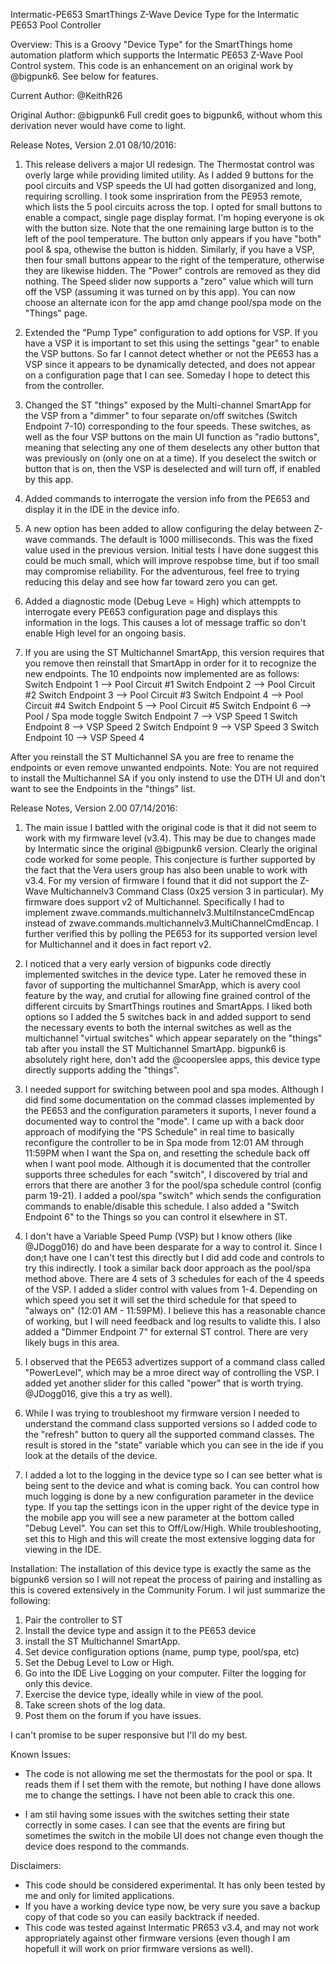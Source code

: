 Intermatic-PE653
SmartThings Z-Wave Device Type for the Intermatic PE653 Pool Controller

Overview:
This is a Groovy "Device Type" for the SmartThings home automation platform which supports the Intermatic PE653 Z-Wave Pool Control system.
This code is an enhancement on an original work by @bigpunk6. See below for features.

Current Author: @KeithR26

Original Author: @bigpunk6
Full credit goes to bigpunk6, without whom this derivation never would have come to light.

Release Notes, Version 2.01  08/10/2016:

1. This release delivers a major UI redesign. The Thermostat control was overly large while providing limited utility. As I added 9 buttons for the pool circuits and VSP speeds the UI had gotten disorganized and long, requiring scrolling. I took some inspriration from the PE953 remote, which lists the 5 pool circuits across the top. I opted for small buttons to enable a compact, single page display format. I'm hoping everyone is ok with the button size. Note that the one remaining large button is to the left of the pool temperature. The button only appears if you have "both" pool & spa, othewise the button is hidden. Similarly, if you have a VSP, then four small buttons appear to the right of the temperature, otherwise they are likewise hidden. The "Power" controls are removed as they did nothing. The Speed slider now supports a "zero" value which will turn off the VSP (assuming it was turned on by this app). You can now choose an alternate icon for the app amd change pool/spa mode on the "Things" page.

2. Extended the "Pump Type" configuration to add options for VSP. If you have a VSP it is important to set this using the settings "gear" to enable the VSP buttons. So far I cannot detect whether or not the PE653 has a VSP since it appears to be dynamically detected, and does not appear on a configuration page that I can see. Someday I hope to detect this from the controller.

3. Changed the ST "things" exposed by the Multi-channel SmartApp for the VSP from a "dimmer" to four separate on/off switches (Switch Endpoint 7-10) corresponding to the four speeds. These switches, as well as the four VSP buttons on the main UI function as "radio buttons", meaning that selecting any one of them deselects any other button that was previously on (only one on at a time). If you deselect the switch or button that is on, then the VSP is deselected and will turn off, if enabled by this app.

4. Added commands to interrogate the version info from the PE653 and display it in the IDE in the device info.

5. A new option has been added to allow configuring the delay between Z-wave commands. The default is 1000 milliseconds. This was the fixed value used in the previous version. Initial tests I have done suggest this could be much small, which will improve respobse time, but if too small may compromise reliability. For the adventurous, feel free to trying reducing this delay and see how far toward zero you can get.
6. Added a diagnostic mode (Debug Leve = High) which attemppts to interrogate every PE653 configuration page and displays this information in the logs. This causes a lot of message traffic so don't enable High level for an ongoing basis.

7. If you are using the ST Multichannel SmartApp, this version requires that you remove then reinstall that SmartApp in order for it to recognize the new endpoints. The 10 endpoints now implemented are as follows:
Switch Endpoint 1 --> Pool Circuit #1
Switch Endpoint 2 --> Pool Circuit #2
Switch Endpoint 3 --> Pool Circuit #3
Switch Endpoint 4 --> Pool Circuit #4
Switch Endpoint 5 --> Pool Circuit #5
Switch Endpoint 6 --> Pool / Spa mode toggle
Switch Endpoint 7 --> VSP Speed 1
Switch Endpoint 8 --> VSP Speed 2
Switch Endpoint 9 --> VSP Speed 3
Switch Endpoint 10 --> VSP Speed 4

After you reinstall the ST Multichannel SA you are free to rename the endpoints or even remove unwanted endpoints. Note: You are not required to install the Multichannel SA if you only instend to use the DTH UI and don't want to see the Endpoints in the "things" list.




Release Notes, Version 2.00  07/14/2016:

1. The main issue I battled with the original code is that it did not seem to work with my firmware level (v3.4). This may be due to changes made by Intermatic since the original @bigpunk6 version. Clearly the original code worked for some people. This conjecture is further supported by the fact that the Vera users group has also been unable to work with v3.4. For my version of firmware I found that it did not support the Z-Wave Multichannelv3 Command Class (0x25 version 3 in particular). My firmware does support v2 of Multichannel. Specifically I had to implement zwave.commands.multichannelv3.MultiInstanceCmdEncap instead of zwave.commands.multichannelv3.MultiChannelCmdEncap. I further verified this by polling the PE653 for its supported version level for Multichannel and it does in fact report v2.

2. I noticed that a very early version of bigpunks code directly implemented switches in the device type. Later he removed these in favor of supporting the multichannel SmarApp, which is avery cool feature by the way, and crutial for allowing fine grained control of the different circuits by SmartThings routines and SmartApps. I liked both options so I added the 5 switches back in and added support to send the necessary events to both the internal switches as well as the multichannel "virtual switches" which appear separately on the "things" tab after you install the ST Multichannel SmartApp. bigpunk6 is absolutely right here, don't add the @cooperslee apps, this device type directly supports adding the "things".

3. I needed support for switching between pool and spa modes. Although I did find some documentation on the commad classes implemented by the PE653 and the configuration parameters it suports, I never found a documented way to control the "mode". I came up with a back door approach of modifying the "PS Schedule" in real time to basically reconfigure the controller to be in Spa mode from 12:01 AM through 11:59PM when I want the Spa on, and resetting the schedule back off when I want pool mode. Although it is documented that the controller supports three schedules for each "switch", I discovered by trial and errors that there are another 3 for the pool/spa schedule control (config parm 19-21). I added a pool/spa "switch" which sends the configuration commands to enable/disable this schedule. I also added a "Switch Endpoint 6" to the Things so you can control it elsewhere in ST.

4. I don't have a Variable Speed Pump (VSP) but I know others (like @JDogg016) do and have been desparate for a way to control it. Since I don;t have one I can't test this directly but I did add code and controls to try this indirectly. I took a similar back door approach as the pool/spa method above. There are 4 sets of 3 schedules for each of the 4 speeds of the VSP. I added a slider control with values from 1-4. Depending on which speed you set it will set the third schedule for that speed to "always on"  (12:01 AM - 11:59PM). I believe this has a reasonable chance of working, but I will need feedback and log results to validte this. I also added a "Dimmer Endpoint 7" for external ST control. There are very likely bugs in this area.

5. I observed that the PE653 advertizes support of a command class called "PowerLevel", which may be a mroe direct way of controlling the VSP. I added yet another slider for this called "power" that is worth trying. @JDogg016, give this a try as well).

6. While I was trying to troubleshoot my firmware version I needed to understand the command class supported versions so I added code to the "refresh" button to query all the supported command classes. The result is stored in the "state" variable which you can see in the ide if you look at the details of the device.

7. I added a lot to the logging in the device type so I can see better what is being sent to the device and what is coming back. You can control how much logging is done by a new configuration parameter in the deviice type. If you tap the settings icon in the upper right of the device type in the mobile app you will see a new parameter at the bottom called "Debug Level". You can set this to Off/Low/High. While troubleshooting, set this to High and this will create the most extensive logging data for viewing in the IDE.

Installation:
The installation of this device type is exactly the same as the bigpunk6 version so I will not repeat the process of pairing and installing as this is covered extensively in the Community Forum. I wil just summarize the following:

1. Pair the controller to ST
2. Install the device type and assign it to the PE653 device
3. install the ST Multichannel SmartApp.
4. Set device configuration options (name, pump type, pool/spa, etc)
5. Set the Debug Level to Low or High.
6. Go into the IDE Live Logging on your computer. Filter the logging for only this device.
7. Exercise the device type, ideally while in view of the pool.
8. Take screen shots of the log data.
9. Post them on the forum if you have issues.

I can't promise to be super responsive but I'll do my best.

Known Issues:
* The code is not allowing me set the thermostats for the pool or spa. It reads them if I set them with the remote, but nothing I have done allows me to change the settings. I have not been able to crack this one.

* I am stil having some issues with the switches setting their state correctly in some cases. I can see that the events are firing but sometimes the switch in the mobile UI does not change even though the device does respond to the commands.

Disclaimers:
* This code should be considered experimental. It has only been tested by me and only for limited applications.
* If you have a working device type now, be very sure you save a backup copy of that code so you can easily backtrack if needed.
* This code was tested against Intermatic PR653 v3.4, and may not work appropriately against other firmware versions (even though I am hopefull it will work on prior firmware versions as well).
